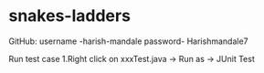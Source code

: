 # snakes-ladders

GitHub: username -harish-mandale password- Harishmandale7

Run test case
1.Right click on xxxTest.java -> Run as -> JUnit Test 
